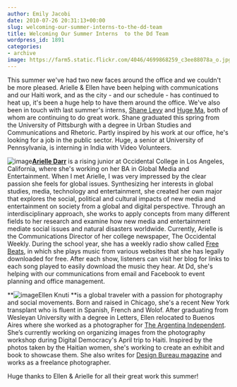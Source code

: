 ```yaml
---
author: Emily Jacobi
date: 2010-07-26 20:31:13+00:00
slug: welcoming-our-summer-interns-to-the-dd-team
title: Welcoming Our Summer Interns  to the Dd Team
wordpress_id: 1891
categories:
- archive
image: https://farm5.static.flickr.com/4046/4699868259_c3ee88078a_o.jpg
---
```


This summer we've had two new faces around the office and we couldn't be more pleased. Arielle & Ellen have been helping with communications and our Haiti work, and as the city - and our schedule - has continued to heat up, it's been a huge help to have them around the office. We've also been in touch with last summer's interns, [Shane Levy](http://twitter.com/shanelevy) and [Huge Ma](http://twitter.com/hugobomber), both of whom are continuing to do great work. Shane graduated this spring from the University of Pittsburgh with a degree in Urban Studies and Communications and Rhetoric. Partly inspired by his work at our office, he's looking for a job in the public sector. Huge, a senior at University of Pennsylvania, is interning in India with Video Volunteers.

![image](https://farm5.static.flickr.com/4046/4699868259_c3ee88078a_o.jpg)[**Arielle Darr**](http://twitter.com/digidarr) is a rising junior at Occidental College  in Los  Angeles, California, where she's working on her BA in Global Media and   Entertainment. When I met Arielle, I was very impressed by the clear passion she feels for global issues. Synthesizing her interests in global studies, media, technology and entertainment, she created her own major that explores the social, political and cultural impacts of new media and entertainment on society from a global and digital perspective. Through an interdisciplinary approach, she works to apply concepts from many different fields to her research and examine how new media and entertainment mediate social issues and natural disasters worldwide. Currently, Arielle is the Communications Director of her college newspaper, The Occidental Weekly. During the school year, she has a weekly radio show called [Free Beats](http://freebeatsatkoxy.blogspot.com/), in which she plays music from various websites that she has  legally downloaded for free. After each show, listeners can visit her blog for links to each song played to easily download the music they hear. At Dd, she's helping with our communications from email and Facebook to event planning and office management.

**![image](https://farm5.static.flickr.com/4139/4830274243_e47e9750d7_m.jpg)Ellen Knuti **is a global traveler with a passion for photography and social movements. Born and raised in Chicago, she's a recent New York transplant who is fluent in Spanish, French and Wolof. After graduating from Wesleyan University with a degree in Letters, Ellen relocated to Buenos Aires where she worked as a photographer for [The Argentina Independent](http://www.argentinaindependent.com/). She’s currently working on organizing images from the photography workshop during Digital Democracy's April trip to Haiti. Inspired by the photos taken by the Haitian women, she's working to create an exhibit and book to showcase them. She also writes for [Design Bureau magazine](http://wearedesignbureau.com/) and works as a freelance photographer.

Huge thanks to Ellen & Arielle for all their great work this summer!
